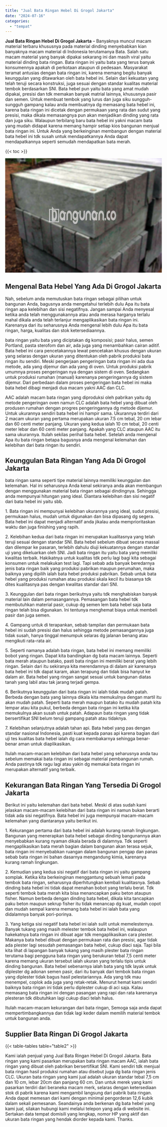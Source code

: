 ```yaml
---
title: "Jual Bata Ringan Hebel Di Grogol Jakarta"
date: "2024-07-16"
categories: 
  - "tempat"
---
```


**Jual Bata Ringan Hebel Di Grogol Jakarta** – Banyaknya muncul macam material terbaru khususnya pada material dinding menyebabkan kian banyaknya macam material di Indonesia terutamanya Bata. Salah satu macam material yang banyak dipakai sekarang ini dan masih viral yaitu material dinding bata ringan. Bata ringan ini yaitu bata yang terus banyak konsumennya apakah di perkotaan ataupun di pedesaan. Masyarakat teramat antusias dengan bata ringan ini, karena memang begitu banyak keunggulan yang ditawarkan oleh bata hebel ini. Selain dari kekuatan yang telah teruji secara konstruksi, juga sesuai dengan standar kualitas material tembok berdasarkan SNI. Bata hebel pun yaitu bata yang amat mudah dipakai, presisi dan tdk memakan banyak matrial lainnya, khususnya pasir dan semen. Untuk membuat tembok yang lurus dan juga siku sungguh-sungguh gampang kalau anda membuatnya dg memasang bata hebel ini, karena bata ringan ini dicetak dengan permukaan yang rata dan sudut yang presisi, maka dikala memasangnya pun akan menjadikan dinding yang rata dan juga siku. Walaupun terbilang baru bata hebel ini yakni macam bata yang mudah didapat karena memang hampir setiap kios bangunan menjual bata ringan ini. Untuk Anda yang berkeinginan membangun dengan material bata hebel ini tdk susah untuk mendapatkannya Anda dapat mendapatkannya seperti semudah mendapatkan bata merah.

{{< toc >}}

![Jual Bata Ringan Hebel Di Grogol Jakarta](/images/jual-hebel-murah-40.png)

## Mengenal Bata Hebel Yang Ada Di Grogol Jakarta

Nah, sebelum anda memutuskan bata ringan sebagai pilihan untuk bangunan Anda, bagusnya anda mengetahui terlebih dulu Apa itu bata ringan apa kelebihan dan sisi negatifnya. Jangan sampai Anda menyesal ketika anda telah menggunakannya atau anda merasa harganya terlalu mahal dikala anda telah terlanjur mengaplikasikan bata ringan ini. Karenanya dari itu seharusnya Anda mengenal lebih dulu Apa itu bata ringan, harga, kualitas dan stok ketersediaannya.

bata ringan yaitu bata yang diciptakan dg komposisi; pasir halus, semen Portland, pasta sterofom dan air, ada juga yang menambahkan cairan aditif. Bata hebel ini cara pencetakannya lewat pencetakan khusus dengan ukuran yang selaras dengan ukuran yang ditentukan oleh pabrik produksi bata ringan itu sendiri. Meski pengerjaan pengeringan bata ringan ini ada dua metode, ada yang dijemur dan ada yang di oven. Untuk produksi pabrik umumnya proses pengeringan nya dengan sistem di oven. Sedangkan untuk produksi rumahan (manual) karenanya pengeringannya dg sistem dijemur. Dari perbedaan dalam proses pengeringan bata hebel ini maka bata hebel dibagi menjadi dua macam yakni AAC dan CLC.

AAC adalah macam bata ringan yang diproduksi oleh pabrikan yaitu dg metode pengeringan oven namun CLC adalah bata hebel yang dibuat oleh produsen rumahan dengan progres pengeringannya dg metode dijemur. Untuk ukurannya sendiri bata hebel ini hampir sama. Ukurannya terdiri dari 2 macam ukuran yang pertama merupakan ukuran 7.5 cm tebal, 20 cm lebar dan 60 centi meter panjang. Ukuran yang kedua ialah 10 cm tebal, 20 centi meter lebar dan 60 centi meter panjang. Apakah yang CLC ataupun AAC itu sama ukurannya. Itulah sekilas perihal bata hebel. Setelah anda mengenal Apa itu bata ringan betapa bagusnya anda mengenal kelemahan dan kelebihan dari bata ringan itu sendiri.

## Keunggulan Bata Ringan Yang Ada Di Grogol Jakarta

bata ringan sama seperti tipe material lainnya memiliki keunggulan dan kelemahan. Hal ini seharusnya Anda kenal sekiranya anda akan membangun dengan menggunakan material bata ringan sebagai dindingnya. Sehingga anda mempunyai hitungan yang ideal. Diantara kelebihan dan sisi negatif dari bata hebel ini yaitu sbb.

1\. Bata ringan ini mempunyai kelebihan ukurannya yang ideal, sudut presisi, permukaan halus, mudah untuk digunakan dan bisa dipasang dg segera. Bata hebel ini dapat menjadi alternatif anda jikalau anda memprioritaskan waktu dan juga finishing yang rapih.

2\. Kelebihan kedua dari bata ringan ini merupakan kualitasnya yang telah teruji sesuai dengan standar SNI. Bata hebel sebelum dibuat secara massal dan dilempar ke pasaran, terlebih dahulu diuji kekuatannya dengan standar uji yang dikeluarkan oleh SNI. Jadi bata ringan itu yaitu bata yang memiliki kwalitas terbaik. Hakikatnya untuk kualitas tdk perlu lagi bagi kita sebagai konsumen untuk melakukan test lagi. Tapi sebab ada banyak beredarnya jenis bata ringan baik yang produksi pabrikan maupun perumahan, maka baiknya yang dipilih ialah bata hebel produksi pabrikan. Sebab untuk bata hebel yang produksi rumahan atau produksi skala kecil itu biasanya tdk dites kualitasnya pas dengan kwalitas standar dari SNI.

3\. Keunggulan dari bata ringan berikutnya yaitu tdk menghabiskan banyak material lain dalam pemasangannya. Pemasangan bata hebel tdk membutuhkan material pasir, cukup dg semen lem bata hebel saja bata ringan telah bisa digunakan. Ini tentunya menghemat biaya untuk membeli pasir dan juga semen.

4\. Gampang untuk di terapankan, sebab tampilan dan permukaan bata hebel ini sudah presisi dan halus sehingga metode pemasangannya juga tidak susah, hanya tinggal menumpuk selaras dg jalanan benang atau mengikuti rata-rata air.

5\. Seperti namanya adalah bata ringan, bata hebel ini memang memiliki bobot yang ringan. Dapat kita bandingkan dg bata macam lainnya. Seperti bata merah ataupun batako, pasti bata ringan ini memiliki berat yang lebih ringan. Selain dari itu sekiranya kita merendamnya di dalam air karenanya bata hebel ini tdk dapat karam, akan terapung dan tidak bisa hanyut ke dalam air. Bata hebel yang ringan sangat sesuai untuk bangunan diatas tanah yang labil atau tak jarang terjadi gempa.

6\. Berikutnya keunggulan dari bata ringan ini ialah tidak mudah patah. Berbeda dengan bata yang lainnya dikala kita memukulnya dengan martil itu akan mudah patah. Seperti bata merah maupun batako itu mudah patah kita lempar atau kita pukul, berbeda dengan bata ringan ini ketika kita memukulnya akan susah untuk patah. Adapaun bata ringan yang tidak bersertifikat SNI belum teruji gampang patah atau tidaknya.

7\. Kelebihan selanjutnya adalah tahan api. Bata hebel yang pas dengan standar nasional Indonesia, pasti kuat kepada panas api karena bagian dari uji tes kualitas bata hebel ialah dg cara membakarnya sehingga benar-benar aman untuk diaplikasikan.

Itulah macam-macam kelebihan dari bata hebel yang seharusnya anda tau sebelum memakai bata ringan ini sebagai material pembangunan rumah. Anda pastinya tdk ragu lagi atau yakin dg memakai bata ringan ini merupakan alternatif yang terbaik.

## Kekurangan Bata Ringan Yang Tersedia Di Grogol Jakarta

Berikut ini yaitu kelemahan dari bata hebel. Meski di atas sudah kami jelaskan macam-macam kelebihan dari bata ringan ini namun bukan berarti tidak ada sisi negatifnya. Bata hebel ini juga mempunyai macam-macam kelemahan yang diantaranya yaitu berikut ini.

1\. Kekurangan pertama dari bata hebel ini adalah kurang ramah lingkungan. Bangunan yang menerapkan bata hebel sebagai dinding bangunannya akan menyebabkan kurang nyaman dikala berada di dalamnya. Tdk seperti mengaplikasikan bata merah bagian dalam bangunan akan terasa sejuk, bata ringan ini menyebabkan ruangan dalam bangunan pengap dan panas sebab bata ringan ini bahan dasarnya mengandung kimia, karenanya kurang ramah lingkungan.

2\. Kemudian yang kedua sisi negatif dari bata ringan ini yaitu gampang somplak. Ketika kita berkeinginan menggantung sebuah lemari pada tembok bata ringan, seharusnya diperhitungkan kembali kualitasnya. Sebab dinding bata hebel ini tidak dapat menahan bobot yang terlalu berat. Tdk seperti tembok bata merah kita bisa menancapkan paku beton ataupun fisher. Namun berbeda dengan dinding bata hebel, dikala kita tancapkan paku beton maupun sekrup fisher itu tidak menancap dg kuat, mudah copot dan mudah sempal karena memang bata hebel ini ialah bata yang didalamnya banyak pori-porinya.

3\. Yang ketiga sisi negatif bata hebel ini ialah sulit untuk memelesternya. Banyak tukang yang masih melester tembok bata hebel ini, walaupun hakekatnya bata ringan ini dibuat agar tdk mengaplikasikan cara plester. Makanya bata hebel dibuat dengan permukaan rata dan presisi, agar tidak ada plester lagi sesudah pemasangan bata hebel, cukup diaci saja. Tapi bila kita lihat di lapangan banyak tukang yang masih plester bata ringan terutama bagi pengguna bata ringan yang berukuran tebal 7,5 centi meter karena memang ukuran tersebut ialah ukuran yang terlalu tipis untuk dinding bangunan. Bata hebel sebenarnya ialah bata yang tdk layak untuk diplester dg adonan semen pasir, dari itu banyak dari tembok bata ringan yang diplester tidak bagus hasil pelestariannya. Ada yang tdk mau menempel, coplok ada juga yang retak-retak. Menurut hemat kami sendiri baiknya bata ringan ini tidak perlu diplester cukup di aci saja. Kalau memasang bata ringan ini dengan pasangan yang rapi dan rata karenanya plesteran tdk dibutuhkan lagi cukup diaci telah halus.

Itulah macam-macam kekurangan dari bata ringan, Semoga saja anda dapat mempertimbangkannya dan tidak lagi keder dalam memilih material tembok untuk bangunan anda.

## Supplier Bata Ringan Di Grogol Jakarta

{{< table-tables table="table2" >}}

Kami ialah penjual yang Jual Bata Ringan Hebel Di Grogol Jakarta. Bata ringan yang kami pasarkan merupakan bata ringan macam AAC, ialah bata ringan yang dibuat oleh pabrikan bersertifikat SNI. Kami sendiri tdk menjual bata ringan hasil produksi rumahan atau disebut juga dg bata ringan jenis CLC. Ukuran bata ringan yang kami jual adalah ukuran standar tebal 7,5 cm dan 10 cm, lebar 20cm dan panjang 60 cm. Dan untuk merek yang kami pasarkan terdiri dari beraneka macam merk, selaras dengan ketersediaan stok di pabrik karena kami mengambil langsung dari pabrik bata ringan. Anda dapat memesan dari kami dengan minimal pengorderan 12,6 kubik dalam sekali pemesanan. Seandainya anda berkenan dg bata hebel yang kami jual, silakan hubungi kami melalui telepon yang ada di website ini. Sertakan data tempat domisili yang lengkap, nomor HP yang aktif dan ukuran bata ringan yang hendak diorder kepada kami. Thanks.
